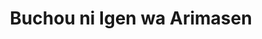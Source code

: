 --- 
title: "Buchou ni Igen wa Arimasen"
publishdate: "2019-8-14T16:48:46+02:00"
src: "https://365manga.net/manga/buchou-ni-igen-wa-arimasen"
image: "https://data.365manga.net/images/thumbnails/6556-buchou-ni-igen-wa-arimasen.jpg"
description: "From Yuri Project: Kinosaki Emu, captain of the table tennis club, is a large-breasted high schooler who loves table tennis even if she’s bad at it. Opposite her is Yajima Esumi, her one-and-only club member, a sadist who’s amazing at table tennis. Esumi throws insult after insult at Emu like calling her a fat pig or only good for her boobs. Not sitting idly by, Captain wishes to restore her…"
---